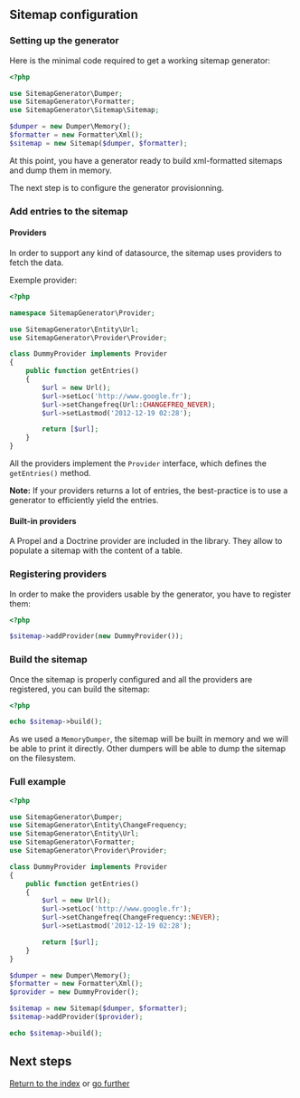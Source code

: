 ## Sitemap configuration

### Setting up the generator

Here is the minimal code required to get a working sitemap generator:

```php
<?php

use SitemapGenerator\Dumper;
use SitemapGenerator\Formatter;
use SitemapGenerator\Sitemap\Sitemap;

$dumper = new Dumper\Memory();
$formatter = new Formatter\Xml();
$sitemap = new Sitemap($dumper, $formatter);
```

At this point, you have a generator ready to build xml-formatted sitemaps and
dump them in memory.

The next step is to configure the generator provisionning.


### Add entries to the sitemap

#### Providers

In order to support any kind of datasource, the sitemap uses providers to fetch
the data.

Exemple provider:

```php
<?php

namespace SitemapGenerator\Provider;

use SitemapGenerator\Entity\Url;
use SitemapGenerator\Provider\Provider;

class DummyProvider implements Provider
{
    public function getEntries()
    {
        $url = new Url();
        $url->setLoc('http://www.google.fr');
        $url->setChangefreq(Url::CHANGEFREQ_NEVER);
        $url->setLastmod('2012-12-19 02:28');

        return [$url];
    }
}
```

All the providers implement the `Provider` interface, which defines the `getEntries()` method.

**Note:** If your providers returns a lot of entries, the best-practice is to
use a generator to efficiently yield the entries.


#### Built-in providers

A Propel and a Doctrine provider are included in the library. They allow to
populate a sitemap with the content of a table.


### Registering providers

In order to make the providers usable by the generator, you have to register
them:

```php
<?php

$sitemap->addProvider(new DummyProvider());
```


### Build the sitemap

Once the sitemap is properly configured and all the providers are registered,
you can build the sitemap:

```php
<?php

echo $sitemap->build();
```

As we used a `MemoryDumper`, the sitemap will be built in memory and we will be
able to print it directly. Other dumpers will be able to dump the sitemap on the
filesystem.


### Full example

```php
<?php

use SitemapGenerator\Dumper;
use SitemapGenerator\Entity\ChangeFrequency;
use SitemapGenerator\Entity\Url;
use SitemapGenerator\Formatter;
use SitemapGenerator\Provider\Provider;

class DummyProvider implements Provider
{
    public function getEntries()
    {
        $url = new Url();
        $url->setLoc('http://www.google.fr');
        $url->setChangefreq(ChangeFrequency::NEVER);
        $url->setLastmod('2012-12-19 02:28');

        return [$url];
    }
}

$dumper = new Dumper\Memory();
$formatter = new Formatter\Xml();
$provider = new DummyProvider();

$sitemap = new Sitemap($dumper, $formatter);
$sitemap->addProvider($provider);

echo $sitemap->build();
```


## Next steps

[Return to the index](https://github.com/K-Phoen/SitemapGenerator/blob/master/doc/index.md)
or [go further](https://github.com/K-Phoen/SitemapGenerator/blob/master/doc/more.md)

